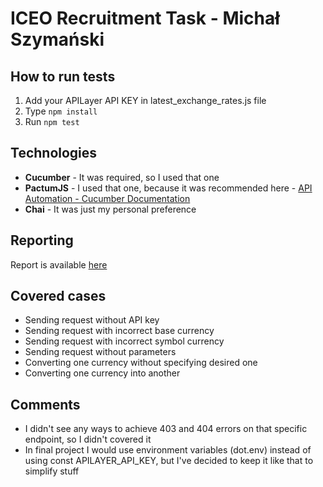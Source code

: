 
# ICEO Recruitment Task - Michał Szymański

## How to run tests

 1. Add your APILayer API KEY in latest_exchange_rates.js file
 2. Type `npm install`
 3. Run `npm test`


## Technologies

 - **Cucumber** - It was required, so I used that one
 - **PactumJS** - I used that one, because it was recommended here - [API Automation - Cucumber Documentation](https://cucumber.io/docs/guides/api-automation/?lang=javascript)
 - **Chai** - It was just my personal preference

## Reporting

Report is available [here](https://reports.cucumber.io/reports/44656343-d9c1-4115-b57a-03007664ccd6)


## Covered cases

 - Sending request without API key
 - Sending request with incorrect base currency
 - Sending request with incorrect symbol currency
 - Sending request without parameters
 - Converting one currency without specifying desired one
 - Converting one currency into another

## Comments

 - I didn't see any ways to achieve 403 and 404 errors on that specific endpoint, so I didn't covered it
 - In final project I would use environment variables (dot.env) instead of using const APILAYER_API_KEY, but I've decided to keep it like that to simplify stuff

